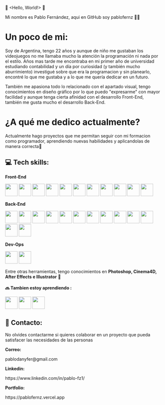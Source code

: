 👾 <Hello, World!> 👾

<p>Mi nombre es Pablo Fernández, aqui en GitHub soy pablofernz 👋🏻</p>

<h1> Un poco de mi:</h1>
<p>Soy de Argentina, tengo 22 años y aunque de niño me gustaban los videojuegos no me llamaba mucho la atención la programación ni nada por el estilo. Años mas tarde me encontraba en mi primer año de universidad estudiando contabilidad y un día por curiosidad (y también mucho aburrimiento) investigué sobre que era la programacion y sin planearlo, encontré lo que me gustaba y a lo que me quería dedicar en un futuro.</p>

<p>También me apasiona todo lo relacionado con el apartado visual, tengo conocimientos en diseño gráfico por lo que puedo "expresarme" con mayor facilidad y aunque tenga cierta afinidad con el desarrollo Front-End, también me gusta mucho el desarrollo Back-End. </p>

<h1>¿A qué me dedico actualmente?</h1>
<p>Actualmente hago proyectos que me permitan seguir con mi formacion como programador, aprendiendo nuevas habilidades y aplicandolas de manera correcta🚀 </p>

<h2>💻 Tech skills:</h2>

<b>Front-End</b>
<p>
  <img src='https://cdn.worldvectorlogo.com/logos/logo-javascript.svg' width=40 height=40/>
  <img src='https://cdn.worldvectorlogo.com/logos/html-1.svg' width=40 height=40/>
  <img src='https://cdn.worldvectorlogo.com/logos/css-3.svg' width=40 height=40/>
  <img src='https://cdn.worldvectorlogo.com/logos/react-2.svg' width=40 height=40/>
  <img src='https://cdn.worldvectorlogo.com/logos/redux.svg' width=40 height=40/>
  <img src='https://uxwing.com/wp-content/themes/uxwing/download/brands-and-social-media/nextjs-icon.png' width=40 height=40/>
  <img src='https://cdn.worldvectorlogo.com/logos/framer-motion.svg' width=40 height=40/>
  <img src= 'https://upload.wikimedia.org/wikipedia/commons/thumb/4/4c/Typescript_logo_2020.svg/512px-Typescript_logo_2020.svg.png?20221110153201' width=40 heigth=40/>
  <img src='https://cdn.worldvectorlogo.com/logos/gsap-greensock.svg' width=40 height=40/>
  <img src='https://cdn3.iconfinder.com/data/icons/logos-and-brands-adobe/512/288_Sass-512.png' width=40 height=40/>
  <img src='https://res.cloudinary.com/dnrprmypf/image/upload/v1739673664/tailwindcss-256_w8mutx.png' width=40 height=40/>
  </p>

  <b>Back-End</b>
<p>
  <img src='https://cdn.worldvectorlogo.com/logos/nodejs-icon.svg' width=40 height=40/>
  <img src='https://res.cloudinary.com/dnrprmypf/image/upload/v1739671655/express-js-icon_1_vdsneh.png' width=40 height=40/>
  <img src='https://cdn.freebiesupply.com/logos/large/2x/sequelize-logo-png-transparent.png' width=40 height=40/>
  <img src= 'https://upload.wikimedia.org/wikipedia/commons/thumb/4/4c/Typescript_logo_2020.svg/512px-Typescript_logo_2020.svg.png?20221110153201' width=40 heigth=40/>
  <img src='https://cdn.worldvectorlogo.com/logos/postgresql.svg' width=40 height=40/>
  <img src='https://cdn.worldvectorlogo.com/logos/mongodb-icon-1.svg' width=40 height=40/>
  <img src='https://res.cloudinary.com/dnrprmypf/image/upload/v1718823267/mongoose_jgco70.png' width=40 height=40 /> 
  <img src='https://cdn.worldvectorlogo.com/logos/firebase-1.svg' width=40 height=40/>
  <img src='https://cdn.freebiesupply.com/logos/large/2x/jest-logo-png-transparent.png' width=40 height=40/>
  <img src='https://user-images.githubusercontent.com/30929568/119165576-42d60c80-ba7b-11eb-95ce-c61b12a97edf.png' width=40 height=40/>
  <img src='https://freepngimg.com/icon/download/search/6652-nest-js.png' width=40 height=40/>
  <img src='https://cdn.freebiesupply.com/logos/large/2x/mysql-5-logo-png-transparent.png' width=40 height=40/>
  <img src='https://uxwing.com/wp-content/themes/uxwing/download/brands-and-social-media/socket-io-icon.png' width=40 height=40/>
  </p>

  <b>Dev-Ops</b>
  <p>
  <img src='https://cdn.worldvectorlogo.com/logos/git-icon.svg' width=40 height=40/>
  <img src='https://res.cloudinary.com/dnrprmypf/image/upload/v1737327951/a828e911-78f6-4280-9c3b-b5de4eb501e5.png' width=40 height=40/>
  <p/>
<p>Entre otras herramientas, tengo conocimientos en <b>Photoshop, Cinema4D, After Effects e Illustrator</b> 🤩</p>

#### 🔜 Tambien estoy aprendiendo :
<p>
  <img src='https://cdn4.iconfinder.com/data/icons/logos-and-brands/512/267_Python_logo-512.png' width=40 height=40/>
  <img src='https://cdn.freebiesupply.com/logos/large/2x/java-14-logo-png-transparent.png' width=40 height=40/>
  <img src='https://res.cloudinary.com/dnrprmypf/image/upload/v1738448024/docker-mark-blue_krwq6h.png' width=40 height=40/>
</p>

## 📩 Contacto:
<p>No olvides contactarme si quieres colaborar en un proyecto que pueda satisfacer las necesidades de las personas</p>
<b>Correo: </b> <p>pablodanyfer@gmail.com</p>
<b>Linkedin:</b> <p>https://www.linkedin.com/in/pablo-fz1/</p>
<b>Portfolio:</b> <p>https://pablofernz.vercel.app</p>
